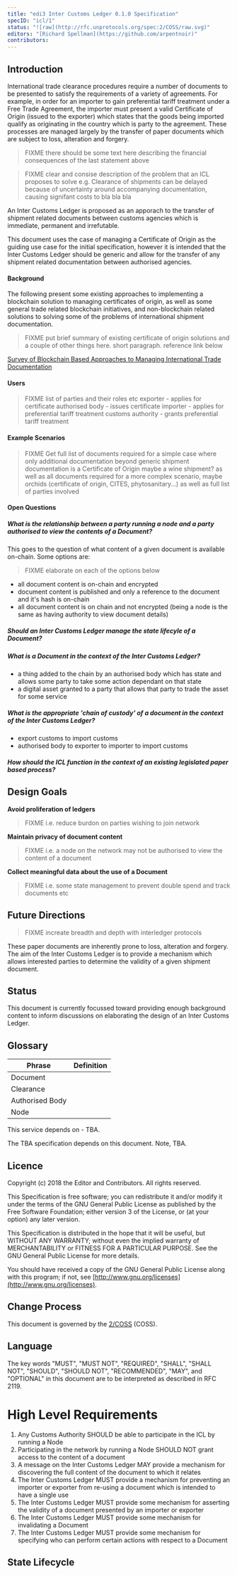 ```yaml
---
title: "edi3 Inter Customs Ledger 0.1.0 Specification"
specID: "icl/1"
status: "![raw](http://rfc.unprotocols.org/spec:2/COSS/raw.svg)"
editors: "[Richard Spellman](https://github.com/arpentnoir)"
contributors: 
---
```


## Introduction
International trade clearance procedures require a number of documents to be presented to satisfy the requirements of a variety of agreements. For example, in order for an importer to gain preferential tariff treatment under a Free Trade Agreement, the importer must present a valid Certificate of Origin (issued to the exporter) which states that the goods being imported qualify as originating in the country which is party to the agreement. These processes are managed largely by the transfer of paper documents which are subject to loss, alteration and forgery. 
> FIXME
there should be some text here describing the financial consequences of the last statement above


> FIXME
clear and consise description of the problem that an ICL proposes to solve
e.g. Clearance of shipments can be delayed because of uncertainty around accompanying documentation, causing signifant costs to bla bla bla

An Inter Customs Ledger is proposed as an apporach to the transfer of shipment related documents between customs agencies which is immediate, permanent and irrefutable.

This document uses the case of managing a Certificate of Origin as the guiding use case for the initial specification, however it is intended that the Inter Customs Ledger should be generic and allow for the transfer of any shipment related documentation between authorised agencies. 

#### Background
The following present some existing approaches to implementing a blockchain solution to managing certificates of origin, as well as some general trade related blockchain initiatives, and non-blockchain related solutions to solving some of the problems of international shipment documentation. 

> FIXME
put brief summary of existing certificate of origin solutions and a couple of other things here. short paragraph. reference link below

[Survey of Blockchain Based Approaches to Managing International Trade Documentation](precedents.md)

#### Users
> FIXME
list of parties and their roles etc
exporter - applies for certificate
authorised body - issues certificate
importer - applies for preferential tariff treatment
customs authority - grants preferential tariff treatment


#### Example Scenarios
> FIXME
> Get full list of documents required for a simple case where only additional 
> documentation beyond generic shipment documentation is a Certificate of Origin
> maybe a wine shipment? 
> as well as all documents required for a more complex scenario, maybe orchids (certificate of origin, CITES, phytosanitary...) as well as full list of parties involved

#### Open Questions

##### What is the relationship between a party running a node and a party authorised to view the contents of a Document?
This goes to the question of what content of a given document is available on-chain. Some options are: 

> FIXME
> elaborate on each of the options below 
- all document content is on-chain and encrypted
- document content is published and only a reference to the document and it's hash is on-chain
- all document content is on chain and not encrypted (being a node is the same as having authority to view document details)

##### Should an Inter Customs Ledger manage the state lifecyle of a Document?

##### What is a Document in the context of the Inter Customs Ledger?
  - a thing added to the chain by an authorised body which has state and allows some party to take some action dependant on that state
  - a digital asset granted to a party that allows that party to trade the asset for some service

##### What is the appropriate 'chain of custody' of a document in the context of the Inter Customs Ledger?
  - export customs to import customs
  - authorised body to exporter to importer to import customs

##### How should the ICL function in the context of an existing legislated paper based process?


## Design Goals

**Avoid proliferation of ledgers**
> FIXME
i.e. reduce burdon on parties wishing to join network

**Maintain privacy of document content**
> FIXME
i.e. a node on the network may not be authorised to view the content of a document

**Collect meaningful data about the use of a Document**
> FIXME
i.e. some state management to prevent double spend and track documents etc


## Future Directions
> FIXME
increate breadth and depth with interledger protocols


These paper documents are inherently prone to loss, alteration and forgery. The aim of the Inter Customs Ledger is to provide a mechanism which allows interested parties to determine the validity of a given shipment document. 


## Status

This document is currently focussed toward providing enough background content to inform discussions on elaborating the design of an Inter Customs Ledger. 


## Glossary

Phrase | Definition
------------ | -------------
| Document | | 
| Clearance| |
| Authorised Body| |
| Node | |


This service depends on - TBA.

The TBA specification depends on this document. Note, TBA.
 
## Licence

Copyright (c) 2018 the Editor and Contributors. All rights reserved.

This Specification is free software; you can redistribute it and/or modify it under the
terms of the GNU General Public License as published by the Free Software Foundation; 
either version 3 of the License, or (at your option) any later version.

This Specification is distributed in the hope that it will be useful, but WITHOUT ANY
WARRANTY; without even the implied warranty of MERCHANTABILITY or FITNESS FOR A PARTICULAR
PURPOSE. See the GNU General Public License for more details.

You should have received a copy of the GNU General Public License along with this program;
if not, see [http://www.gnu.org/licenses](http://www.gnu.org/licenses).

 
## Change Process

 This document is governed by the [2/COSS](http://rfc.unprotocols.org/spec:2/COSS/) (COSS).

## Language

The key words "MUST", "MUST NOT", "REQUIRED", "SHALL", "SHALL NOT", "SHOULD", "SHOULD NOT", "RECOMMENDED", "MAY", and "OPTIONAL" 
in this document are to be interpreted as described in RFC 2119.

# High Level Requirements
1. Any Customs Authority SHOULD be able to participate in the ICL by running a Node
2. Participating in the network by running a Node SHOULD NOT grant access to the content of a document
3. A message on the Inter Customs Ledger MAY provide a mechanism for discovering the full content of the document to which it relates
4. The Inter Customs Ledger MUST provide a mechanism for preventing an importer or exporter from re-using a document which is intended to have a single use
5. The Inter Customs Ledger MUST provide some mechanism for asserting the validity of a document presented by an importer or exporter 
6. The Inter Customs Ledger MUST provide some mechanism for invalidating a Document
7. The Inter Customs Ledger MUST provide some mechanism for specifying who can perform certain actions with respect to a Document


## State Lifecycle
